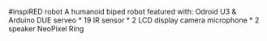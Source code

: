 #inspiRED robot
A humanoid biped robot featured with:
    Odroid U3 \& Arduino DUE
    serveo * 19
    IR sensor * 2
    LCD display
    camera
    microphone * 2
    speaker
    NeoPixel Ring

